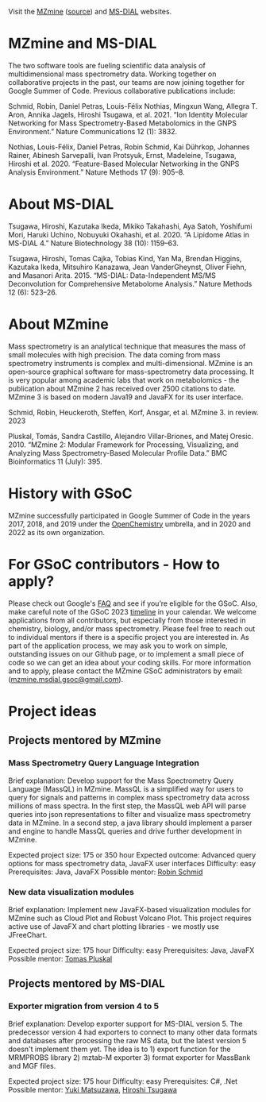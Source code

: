 Visit the [MZmine](https://www.mzmine.org/) ([source](https://github.com/mzmine/mzmine3)) and [MS-DIAL](http://prime.psc.riken.jp/compms/msdial/main.html) websites.

# MZmine and MS-DIAL
The two software tools are fueling scientific data analysis of multidimensional mass spectrometry data. Working together on collaborative projects in the past, our teams are now joining together for Google Summer of Code. Previous collaborative publications include:

Schmid, Robin, Daniel Petras, Louis-Félix Nothias, Mingxun Wang, Allegra T. Aron, Annika Jagels, Hiroshi Tsugawa, et al. 2021. “Ion Identity Molecular Networking for Mass Spectrometry-Based Metabolomics in the GNPS Environment.” Nature Communications 12 (1): 3832.

Nothias, Louis-Félix, Daniel Petras, Robin Schmid, Kai Dührkop, Johannes Rainer, Abinesh Sarvepalli, Ivan Protsyuk, Ernst, Madeleine, Tsugawa, Hiroshi et al. 2020. “Feature-Based Molecular Networking in the GNPS Analysis Environment.” Nature Methods 17 (9): 905–8.

# About MS-DIAL 
Tsugawa, Hiroshi, Kazutaka Ikeda, Mikiko Takahashi, Aya Satoh, Yoshifumi Mori, Haruki Uchino, Nobuyuki Okahashi, et al. 2020. “A Lipidome Atlas in MS-DIAL 4.” Nature Biotechnology 38 (10): 1159–63.

Tsugawa, Hiroshi, Tomas Cajka, Tobias Kind, Yan Ma, Brendan Higgins, Kazutaka Ikeda, Mitsuhiro Kanazawa, Jean VanderGheynst, Oliver Fiehn, and Masanori Arita. 2015. “MS-DIAL: Data-Independent MS/MS Deconvolution for Comprehensive Metabolome Analysis.” Nature Methods 12 (6): 523–26.


# About MZmine
Mass spectrometry is an analytical technique that measures the mass of small molecules with high precision. The data coming from mass spectrometry instruments is complex and multi-dimensional. MZmine is an open-source graphical software for mass-spectrometry data processing. It is very popular among academic labs that work on metabolomics - the publication about MZmine 2 has received over 2500 citations to date. MZmine 3 is based on modern Java19 and JavaFX for its user interface.

Schmid, Robin, Heuckeroth, Steffen, Korf, Ansgar, et al. MZmine 3. in review. 2023

Pluskal, Tomás, Sandra Castillo, Alejandro Villar-Briones, and Matej Oresic. 2010. “MZmine 2: Modular Framework for Processing, Visualizing, and Analyzing Mass Spectrometry-Based Molecular Profile Data.” BMC Bioinformatics 11 (July): 395.


# History with GSoC
MZmine successfully participated in Google Summer of Code in the years 2017, 2018, and 2019 under the [OpenChemistry](https://www.openchemistry.org/) umbrella, and in 2020 and 2022 as its own organization.

# For GSoC contributors - How to apply?
Please check out Google's [FAQ](https://developers.google.com/open-source/gsoc/faq#what_are_the_eligibility_requirements_for_participation) and see if you’re eligible for the GSoC. Also, make careful note of the GSoC 2023 [timeline](https://developers.google.com/open-source/gsoc/timeline) in your calendar. We welcome applications from all contributors, but especially from those interested in chemistry, biology, and/or mass spectrometry. Please feel free to reach out to individual mentors if there is a specific project you are interested in. As part of the application process, we may ask you to work on simple, outstanding issues on our Github page, or to implement a small piece of code so we can get an idea about your coding skills. For more information and to apply, please contact the MZmine GSoC administrators by email: (mzmine.msdial.gsoc@gmail.com).


# Project ideas

## Projects mentored by MZmine

### Mass Spectrometry Query Language Integration
Brief explanation: Develop support for the Mass Spectrometry Query Language (MassQL) in MZmine. MassQL is a simplified way for users to query for signals and patterns in complex mass spectrometry data across millions of mass spectra. In the first step, the MassQL web API will parse queries into json representations to filter and visualize mass spectrometry data in MZmine. In a second step, a java library should implement a parser and engine to handle MassQL queries and drive further development in MZmine.

Expected project size: 175 or 350 hour
Expected outcome: Advanced query options for mass spectrometry data, JavaFX user interfaces
Difficulty: easy
Prerequisites: Java, JavaFX
Possible mentor: [Robin Schmid](https://github.com/robinschmid)

### New data visualization modules
Brief explanation: Implement new JavaFX-based visualization modules for MZmine such as Cloud Plot and Robust Volcano Plot. This project requires active use of JavaFX and chart plotting libraries - we mostly use JFreeChart.

Expected project size: 175 hour
Difficulty: easy
Prerequisites: Java, JavaFX
Possible mentor: [Tomas Pluskal](https://github.com/tomas-pluskal)


## Projects mentored by MS-DIAL

### Exporter migration from version 4 to 5
Brief explanation: Develop exporter support for MS-DIAL version 5. The predecessor version 4 had exporters to connect to many other data formats and databases after processing the raw MS data, but the latest version 5 doesn't implement them yet.
The idea is to 1) export function for the MRMPROBS library 2) mztab-M exporter 3) format exporter for MassBank and MGF files.

Expected project size: 175 hour
Difficulty: easy
Prerequisites: C#, .Net
Possible mentor: [Yuki Matsuzawa](https://github.com/YukiMatsuzawa), [Hiroshi Tsugawa](https://github.com/htsugawa)


